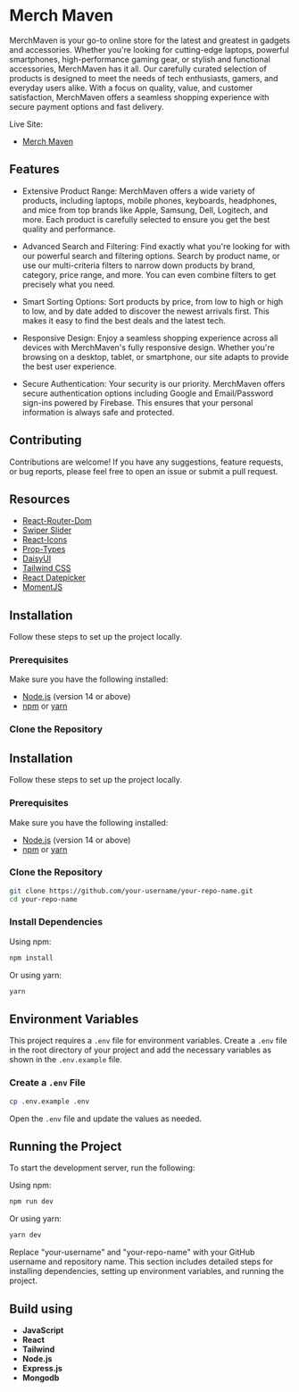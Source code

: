 # Merch Maven

MerchMaven is your go-to online store for the latest and greatest in gadgets and accessories. Whether you're looking for cutting-edge laptops, powerful smartphones, high-performance gaming gear, or stylish and functional accessories, MerchMaven has it all. Our carefully curated selection of products is designed to meet the needs of tech enthusiasts, gamers, and everyday users alike. With a focus on quality, value, and customer satisfaction, MerchMaven offers a seamless shopping experience with secure payment options and fast delivery.

Live Site:
- <a href="https://merch-maven.web.app/" target="_blank" rel="nofollow">Merch Maven</a>

## Features

- Extensive Product Range:
MerchMaven offers a wide variety of products, including laptops, mobile phones, keyboards, headphones, and mice from top brands like Apple, Samsung, Dell, Logitech, and more. Each product is carefully selected to ensure you get the best quality and performance.

- Advanced Search and Filtering:
Find exactly what you're looking for with our powerful search and filtering options. Search by product name, or use our multi-criteria filters to narrow down products by brand, category, price range, and more. You can even combine filters to get precisely what you need.

- Smart Sorting Options:
Sort products by price, from low to high or high to low, and by date added to discover the newest arrivals first. This makes it easy to find the best deals and the latest tech.

- Responsive Design:
Enjoy a seamless shopping experience across all devices with MerchMaven's fully responsive design. Whether you're browsing on a desktop, tablet, or smartphone, our site adapts to provide the best user experience.

- Secure Authentication:
Your security is our priority. MerchMaven offers secure authentication options including Google and Email/Password sign-ins powered by Firebase. This ensures that your personal information is always safe and protected.

## Contributing

Contributions are welcome! If you have any suggestions, feature requests, or bug reports, please feel free to open an issue or submit a pull request.

## Resources 
- <a href="https://reactrouter.com/en/main" rel="nofollow">React-Router-Dom</a>
- <a href="https://swiperjs.com/get-started" rel="nofollow">Swiper Slider</a>
- <a href="https://react-icons.github.io/react-icons/" rel="nofollow">React-Icons</a>
- <a href="https://www.npmjs.com/package/prop-types" rel="nofollow">Prop-Types</a>
- <a href="https://daisyui.com/" rel="nofollow">DaisyUI</a>
- <a href="https://tailwindcss.com/docs/installation" rel="nofollow">Tailwind CSS</a>
- <a href="https://www.npmjs.com/package/react-datepicker" rel="nofollow">React Datepicker</a>
- <a href="https://www.npmjs.com/package/moment" rel="nofollow">MomentJS</a>

## Installation

Follow these steps to set up the project locally.

### Prerequisites

Make sure you have the following installed:

- [Node.js](https://nodejs.org/) (version 14 or above)
- [npm](https://www.npmjs.com/) or [yarn](https://yarnpkg.com/)

### Clone the Repository


## Installation

Follow these steps to set up the project locally.

### Prerequisites

Make sure you have the following installed:

- [Node.js](https://nodejs.org/) (version 14 or above)
- [npm](https://www.npmjs.com/) or [yarn](https://yarnpkg.com/)

### Clone the Repository

```bash
git clone https://github.com/your-username/your-repo-name.git
cd your-repo-name
```

### Install Dependencies

Using npm:

```bash
npm install
```

Or using yarn:

```bash
yarn
```

## Environment Variables

This project requires a `.env` file for environment variables. Create a `.env` file in the root directory of your project and add the necessary variables as shown in the `.env.example` file.

### Create a `.env` File

```bash
cp .env.example .env
```

Open the `.env` file and update the values as needed.

## Running the Project

To start the development server, run the following:

Using npm:

```bash
npm run dev
```

Or using yarn:

```bash
yarn dev
```

Replace "your-username" and "your-repo-name" with your GitHub username and repository name. This section includes detailed steps for installing dependencies, setting up environment variables, and running the project.

## Build using
- **JavaScript** 
- **React**
- **Tailwind**
- **Node.js**
- **Express.js**
- **Mongodb**